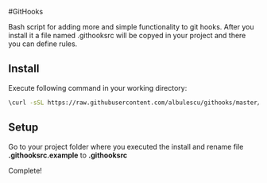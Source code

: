 #GitHooks

Bash script for adding more and simple functionality to git hooks. After you install it a file named .githooksrc will be copyed in your project and there you can define rules.

## Install

Execute following command in your working directory:
```sh
\curl -sSL https://raw.githubusercontent.com/albulescu/githooks/master/install.sh | bash
```

## Setup
Go to your project folder where you executed the install and rename file **.githooksrc.example** to **.githooksrc** 

Complete!
